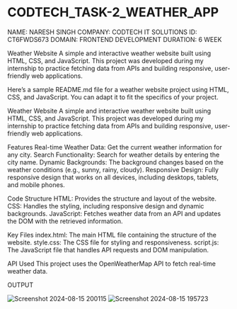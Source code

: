 # CODTECH_TASK-2_WEATHER_APP

NAME:      NARESH SINGH 
COMPANY:   CODTECH IT SOLUTIONS
ID:        CT6FWDS673 
DOMAIN:    FRONTEND DEVELOPMENT 
DURATION: 6 WEEK

Weather Website
A simple and interactive weather website built using HTML, CSS, and JavaScript. This project was developed during my internship to practice fetching data from APIs and building responsive, user-friendly web applications.


Here’s a sample README.md file for a weather website project using HTML, CSS, and JavaScript. You can adapt it to fit the specifics of your project.

Weather Website
A simple and interactive weather website built using HTML, CSS, and JavaScript. This project was developed during my internship to practice fetching data from APIs and building responsive, user-friendly web applications.

Features
Real-time Weather Data: Get the current weather information for any city.
Search Functionality: Search for weather details by entering the city name.
Dynamic Backgrounds: The background changes based on the weather conditions (e.g., sunny, rainy, cloudy).
Responsive Design: Fully responsive design that works on all devices, including desktops, tablets, and mobile phones.

Code Structure
HTML: Provides the structure and layout of the website.
CSS: Handles the styling, including responsive design and dynamic backgrounds.
JavaScript: Fetches weather data from an API and updates the DOM with the retrieved information.

Key Files
index.html: The main HTML file containing the structure of the website.
style.css: The CSS file for styling and responsiveness.
script.js: The JavaScript file that handles API requests and DOM manipulation.

API Used
This project uses the OpenWeatherMap API to fetch real-time weather data.

OUTPUT 

![Screenshot 2024-08-15 200115](https://github.com/user-attachments/assets/a5e237b1-d319-4cff-a598-64e6935057be)
![Screenshot 2024-08-15 195723](https://github.com/user-attachments/assets/794c9b8a-9435-4a5b-be63-a4e925f64a97)






